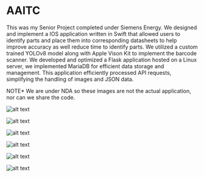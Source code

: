 # AAITC
This was my Senior Project completed under Siemens Energy. We designed and implement a IOS application written in Swift that allowed users to 
identify parts and place them into corresponding datasheets to help improve accuracy as well reduce time to identify parts. We utilized a custom trained 
YOLOv8 model along with Apple Vison Kit to implement the barcode scanner. We developed and optimized a Flask application hosted on a Linux server, we implemented MariaDB for efficient data storage and management. This application efficiently processed API requests, simplifying the handling of images and JSON data. 


NOTE* We are under NDA so these images are not the actual application, nor can we share the code.

![alt text](https://github.com/Miltderp/AAITC/blob/main/get_started.jpg?raw=true)


![alt text](https://github.com/Miltderp/AAITC/blob/main/dropdown_location.jpg?raw=true)


![alt text](https://github.com/Miltderp/AAITC/blob/main/selectedlocation.jpg?raw=true)


![alt text](https://github.com/Miltderp/AAITC/blob/main/parttype.jpg?raw=true)


![alt text](https://github.com/Miltderp/AAITC/blob/main/imageprocessing.jpg?raw=true)


![alt text](https://github.com/Miltderp/AAITC/blob/main/confirm.jpg?raw=true)

